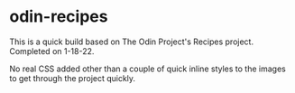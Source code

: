 # odin-recipes

This is a quick build based on The Odin Project's Recipes project.
Completed on 1-18-22.

No real CSS added other than a couple of quick inline styles to the images to get through the project quickly.